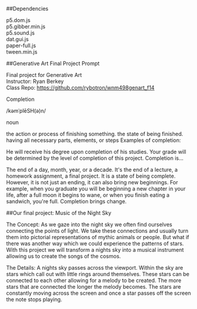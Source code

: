 ##Dependencies

p5.dom.js<br>
p5.gibber.min.js<br>
p5.sound.js<br>
dat.gui.js<br>
paper-full.js<br>
tween.min.js

##Generative Art Final Project Prompt

Final project for Generative Art<br>
Instructor: Ryan Berkey<br>
Class Repo: https://github.com/rybotron/wnm498genart_f14<br>

Completion

/kəmˈplēSH(ə)n/

noun

the action or process of finishing something.
the state of being finished.
having all necessary parts, elements, or steps
Examples of completion:

He will receive his degree upon completion of his studies.
Your grade will be determined by the level of completion of this project.
Completion is...

The end of a day, month, year, or a decade. It's the end of a lecture, a homework assignment, a final project. It is a state of being complete. However, it is not just an ending, it can also bring new beginnings. For example, when you graduate you will be beginning a new chapter in your life, after a full moon it begins to wane, or when you finish eating a sandwich, you're full. Completion brings change.


##Our final project: Music of the Night Sky

The Concept: As we gaze into the night sky we often find ourselves connecting the points of light. We take these connections and usually turn them into pictorial representations of mythic animals or people. But what if there was another way which we could experience the patterns of stars. With this project we will transform a nights sky into a musical instrument allowing us to create the songs of the cosmos.      

The Details: A nights sky passes across the viewport. Within the sky are stars which call out with little rings around themselves. These stars can be connected to each other allowing for a melody to be created. The more stars that are connected the longer the melody becomes. The stars are constantly moving across the screen and once a star passes off the screen the note stops playing. 
